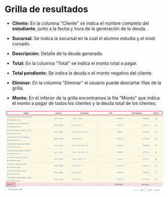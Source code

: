 # Grilla de resultados

* __Cliente:__ En la columna "Cliente" se indica el nombre completo del __estudiante__, junto a la fecha y hora de la generación de la deuda.

* __Sucursal:__ Se indica la sucursal en la cual el alumno estudia y el nivel cursado. 

* __Descripción:__ Detalle de la deuda generada.

* __Total:__ En la columna "Total" se indica el monto total a pagar.  

* __Total pendiente:__ Se indica la deuda o el monto negativo del cliente.  

* __Eliminar:__ En la columna "Eliminar" el usuario puede descartar filas de la grilla. 

* __Monto:__ En el inferior de la grilla encontramos la fila "Monto" que indica el monto a pagar de todos los clientes y la deuda total de los clientes. 

![Grilla de resultados](./img/grilla_de_resultados.png)